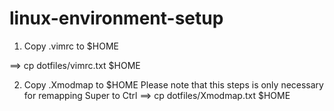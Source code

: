 # linux-environment-setup

1) Copy .vimrc to $HOME

==> cp dotfiles/vimrc.txt $HOME

2) Copy .Xmodmap to $HOME
Please note that this steps is only necessary for remapping Super to Ctrl
==> cp dotfiles/Xmodmap.txt $HOME

